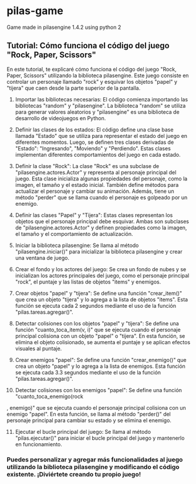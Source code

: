# pilas-game
Game made in pilasengine 1.4.2 using python 2

## Tutorial: Cómo funciona el código del juego "Rock, Paper, Scissors"

En este tutorial, te explicaré cómo funciona el código del juego "Rock, Paper, Scissors" utilizando la biblioteca pilasengine. Este juego consiste en controlar un personaje llamado "rock" y esquivar los objetos "papel" y "tijera" que caen desde la parte superior de la pantalla.

1. Importar las bibliotecas necesarias:
   El código comienza importando las bibliotecas "random" y "pilasengine". La biblioteca "random" se utiliza para generar valores aleatorios y "pilasengine" es una biblioteca de desarrollo de videojuegos en Python.

2. Definir las clases de los estados:
   El código define una clase base llamada "Estado" que se utiliza para representar el estado del juego en diferentes momentos. Luego, se definen tres clases derivadas de "Estado": "Ingresando", "Moviendo" y "Perdiendo". Estas clases implementan diferentes comportamientos del juego en cada estado.

3. Definir la clase "Rock":
   La clase "Rock" es una subclase de "pilasengine.actores.Actor" y representa al personaje principal del juego. Esta clase inicializa algunas propiedades del personaje, como la imagen, el tamaño y el estado inicial. También define métodos para actualizar el personaje y cambiar su animación. Además, tiene un método "perder" que se llama cuando el personaje es golpeado por un enemigo.

4. Definir las clases "Papel" y "Tijera":
   Estas clases representan los objetos que el personaje principal debe esquivar. Ambas son subclases de "pilasengine.actores.Actor" y definen propiedades como la imagen, el tamaño y el comportamiento de actualización.

5. Iniciar la biblioteca pilasengine:
   Se llama al método "pilasengine.iniciar()" para inicializar la biblioteca pilasengine y crear una ventana de juego.

6. Crear el fondo y los actores del juego:
   Se crea un fondo de nubes y se inicializan los actores principales del juego, como el personaje principal "rock", el puntaje y las listas de objetos "items" y enemigos.

7. Crear objetos "papel" y "tijera":
   Se define una función "crear_item()" que crea un objeto "tijera" y lo agrega a la lista de objetos "items". Esta función se ejecuta cada 2 segundos mediante el uso de la función "pilas.tareas.agregar()".

8. Detectar colisiones con los objetos "papel" y "tijera":
   Se define una función "cuanto_toca_item(v, i)" que se ejecuta cuando el personaje principal colisiona con un objeto "papel" o "tijera". En esta función, se elimina el objeto colisionado, se aumenta el puntaje y se aplican efectos visuales al puntaje.

9. Crear enemigos "papel":
   Se define una función "crear_enemigo()" que crea un objeto "papel" y lo agrega a la lista de enemigos. Esta función se ejecuta cada 3.3 segundos mediante el uso de la función "pilas.tareas.agregar()".

10. Detectar colisiones con los enemigos "papel":
    Se define una función "cuanto_toca_enemigo(rock

, enemigo)" que se ejecuta cuando el personaje principal colisiona con un enemigo "papel". En esta función, se llama al método "perder()" del personaje principal para cambiar su estado y se elimina el enemigo.

11. Ejecutar el bucle principal del juego:
    Se llama al método "pilas.ejecutar()" para iniciar el bucle principal del juego y mantenerlo en funcionamiento.

 ### Puedes personalizar y agregar más funcionalidades al juego utilizando la biblioteca pilasengine y modificando el código existente. ¡Diviértete creando tu propio juego!
